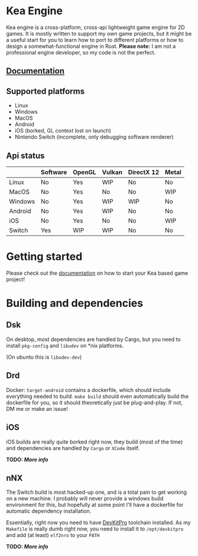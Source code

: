# Kea Engine

Kea engine is a cross-platform, cross-api lightweight game engine for 2D 
games. It is mostly written to support my own game projects, but it 
might be a useful start for you to learn how to port to different 
platforms or how to design a somewhat-functional engine in Rust. 
**Please note:** I am not a professional engine developer, so my code is 
not the perfect.

## [Documentation](https://noxim.owo.codes/kea)

## Supported platforms
* Linux
* Windows
* MacOS
* Android
* iOS (borked, GL context lost on launch)
* Nintendo Switch (incomplete, only debugging software renderer)

## Api status
|       |Software|OpenGL|Vulkan|DirectX 12|Metal|
|-------|--------|------|------|----------|-----|
|Linux  |No      |Yes   |WIP   |No        |No   |
|MacOS  |No      |Yes   |No    |No        |WIP  |
|Windows|No      |Yes   |WIP   |WIP       |No   |
|Android|No      |Yes   |WIP   |No        |No   |
|iOS    |No      |Yes   |No    |No        |WIP  |
|Switch |Yes     |WIP   |WIP   |No        |No   |


# Getting started
Please check out the [documentation](https://noxim.owo.codes/kea) on how to
start your Kea based game project!

# Building and dependencies
## Dsk
On desktop, most dependencies are handled by Cargo, but you need to install
`pkg-config` and `libudev` on *nix platforms.

(On ubuntu this is `libudev-dev`)
## Drd
Docker: `target-android` contains a dockerfile, which should include everything
needed to build. `make build` should even automatically build the dockerfile for
you, so it should theoretically just be plug-and-play. If not, DM me or make an
issue!
## iOS
iOS builds are really quite borked right now, they build (most of the time) and
dependencies are handled by `Cargo` or `XCode` itself. 

**TODO: _More info_**
## nNX
The Switch build is most hacked-up one, and is a total pain to get working on a
new machine. I probably will never provide a windows build environment for this,
but hopefully at some point I'll have a dockerfile for automatic dependency
installation. 

Essentially, right now you need to have 
[DevKitPro](https://switchbrew.org/wiki/Setting_up_Development_Environment) 
toolchain installed. As my `Makefile` is really dumb right now, you need to
install it to `/opt/devkitpro` and add (at least) `elf2nro` to your `PATH`

**TODO: _More info_**
